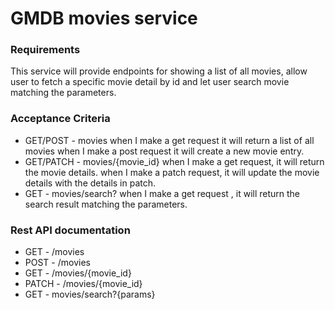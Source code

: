 # GMDB movies service
### Requirements
This service will provide endpoints for showing a list of all movies, 
allow user to fetch a specific movie detail by id
and let user search movie matching the parameters.
### Acceptance Criteria
* GET/POST - movies
when I make a get request it will return a list of all movies
when I make a post request it will create a new movie entry.
* GET/PATCH - movies/{movie_id}
when I make a get request, it will return the movie details.
when I make a patch request, it will update the movie details with the details in patch.
* GET - movies/search?
when I make a get request , it will return the search result matching the parameters.
### Rest API documentation
* GET - /movies
* POST - /movies
* GET - /movies/{movie_id}
* PATCH - /movies/{movie_id}
* GET - movies/search?{params}
